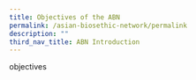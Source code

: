 ```yaml
---
title: Objectives of the ABN
permalink: /asian-biosethic-network/permalink
description: ""
third_nav_title: ABN Introduction
---
```

objectives